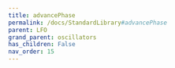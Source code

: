 ```yaml
---
title: advancePhase
permalink: /docs/StandardLibrary#advancePhase
parent: LFO
grand_parent: oscillators
has_children: False
nav_order: 15
---
```

